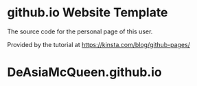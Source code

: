 # github.io Website Template
The source code for the personal page of this user.

Provided by the tutorial at https://kinsta.com/blog/github-pages/
# DeAsiaMcQueen.github.io
